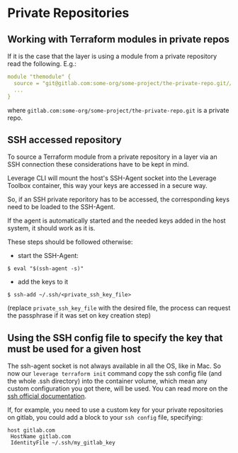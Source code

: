# Private Repositories

## Working with Terraform modules in private repos
If it is the case that the layer is using a module from a private repository read the following. E.g.:
```yaml
module "themodule" {
  source = "git@gitlab.com:some-org/some-project/the-private-repo.git//modules/the-module?ref=v0.0.1"
  ...
}
```
where `gitlab.com:some-org/some-project/the-private-repo.git` is a private repo.

## SSH accessed repository
To source a Terraform module from a private repository in a layer via an SSH connection these considerations have to be kept in mind.

Leverage CLI will mount the host's SSH-Agent socket into the Leverage Toolbox container, this way your keys are accessed in a secure way.

So, if an SSH private reporitory has to be accessed, the corresponding keys need to be loaded to the SSH-Agent.

If the agent is automatically started and the needed keys added in the host system, it should work as it is.

These steps should be followed otherwise:

- start the SSH-Agent:
```shell
$ eval "$(ssh-agent -s)"
```

- add the keys to it
```shell
$ ssh-add ~/.ssh/<private_ssh_key_file>
```
(replace `private_ssh_key_file` with the desired file, the process can request the passphrase if it was set on key creation step)

## Using the SSH config file to specify the key that must be used for a given host

The ssh-agent socket is not always available in all the OS, like in Mac. So now our `leverage terraform init` command copy the ssh config file (and the whole .ssh directory) into the container volume, which mean any custom configuration you got there,
will be used. You can read more on the [ssh official documentation](https://www.ssh.com/academy/ssh/config).

If, for example, you need to use a custom key for your private repositories on gitlab, you could add a block to your `ssh config` file, specifying:

```
host gitlab.com
 HostName gitlab.com
 IdentityFile ~/.ssh/my_gitlab_key
```
